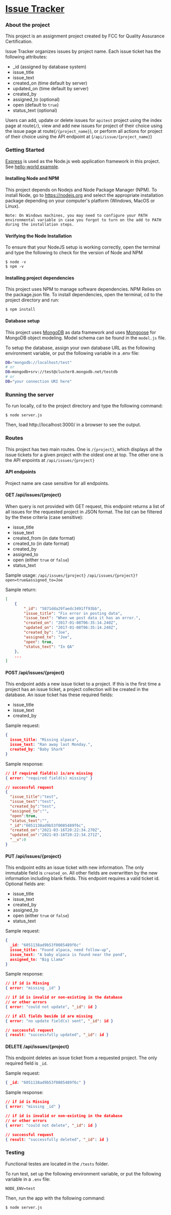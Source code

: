 # [Issue Tracker](https://www.freecodecamp.org/learn/quality-assurance/quality-assurance-projects/issue-tracker)

### About the project

This project is an assignment project created by FCC for Quality Assurance Certification.

Issue Tracker organizes issues by project name. Each issue ticket has the following attributes:
* _id (assigned by database system)
* issue_title
* issue_text
* created_on (time default by server)
* updated_on (time default by server)
* created_by
* assigned_to (optional)
* open (default to `true`)
* status_text (optional)

Users can add, update or delete issues for `apitest` project using the index page at route(`/`), view and add new issues for project of their choice using the issue page at route(`/{project_name}`), or perform all actions for project of their choice using the API endpoint at (`/api/issue/{project_name}`)

### Getting Started

[Express](https://expressjs.com/) is used as the Node.js web application framework in this project. See [hello-world example](https://expressjs.com/en/starter/hello-world.html).

#### Installing Node and NPM
This project depends on Nodejs and Node Package Manager (NPM). To install Node, go to https://nodejs.org and select the appropriate installation package depending on your computer's platform (Windows, MacOS or Linux).

`Note: On Windows machines, you may need to configure your PATH environmental variable in case you forgot to turn on the add to PATH during the installation steps.`

#### Verifying the Node Installation
To ensure that your NodeJS setup is working correctly, open the terminal and type the following to check for the version of Node and NPM
```
$ node -v
$ npm -v
```

#### Installing project dependencies
This project uses NPM to manage software dependencies. NPM Relies on the package.json file. To install dependencies, open the terminal, cd to the project directory and run:
```
$ npm install
```

#### Database setup
This project uses [MongoDB](https://www.mongodb.com/) as data framework and uses [Mongoose](https://mongoosejs.com/) for MongoDB object modeling. Model schema can be found in the `model.js` file.

To setup the database, assign your own database URL as the following environment variable, or put the following variable in a .env file:
```bash
DB="mongodb://localhost/test"
# or
DB=mongodb+srv://test@cluster0.mongodb.net/testdb
# or
DB="your connection URI here"

```

### Running the server

To run locally, cd to the project directory and type the following command:
```
$ node server.js
```
Then, load http://localhost:3000/ in a browser to see the output.

### Routes

This project has two main routes. One is `/{project}`, which displays all the issue tickets for a given project with the oldest one at top. The other one is the API enpoints at `/api/issues/{project}`

#### API endpoints

Project name are case sensitive for all endpoints.

#### GET /api/issues/{project}

When query is not provided with GET request, this endpoint returns a list of all issues for the requested project in JSON format. The list can be filtered by the these criteria (case sensitive):
* issue_title
* issue_text
* created_from (in date format)
* created_to (in date format)
* created_by 
* assigned_to
* open (either `true` or `false`)
* status_text

Sample usage:
`/api/issues/{project}`
`/api/issues/{project}?open=true&assigned_to=Joe`

Sample return:
```json
[
    { 
        "_id": "5871dda29faedc3491ff93bb",
        "issue_title": "Fix error in posting data",
        "issue_text": "When we post data it has an error.",
        "created_on": "2017-01-08T06:35:14.240Z",
        "updated_on": "2017-01-08T06:35:14.240Z",
        "created_by": "Joe",
        "assigned_to": "Joe",
        "open": true,
        "status_text": "In QA"
    },
    ...
]
```

#### POST /api/issues/{project}

This endpoint adds a new issue ticket to a project. If this is the first time a project has an issue ticket, a project collection will be created in the database. An issue ticket has these required fields:
* issue_title
* issue_text
* created_by

Sample request:
```json
{ 
  issue_title: "Missing alpaca",
  issue_text: "Ran away last Monday.",
  created_by: "Baby Shark"
}
```

Sample response:
```json
// if required field(s) is/are missing
{ error: "required field(s) missing" }

// successful request
{
  "issue_title":"test",
  "issue_text":"test",
  "created_by":"test",
  "assigned_to":"",
  "open":true,
  "status_text":"",
  "_id":"6051138ad9b53f0085489f6c",
  "created_on":"2021-03-16T20:22:34.270Z",
  "updated_on":"2021-03-16T20:22:34.271Z",
  "__v":0
}

```

#### PUT /api/issues/{project}

This endpoint edits an issue ticket with new information. The only immutable field is `created_on`. All other fields are overwritten by the new information including blank fields. This endpoint requires a valid ticket id. Optional fields are:
* issue_title
* issue_text
* created_by 
* assigned_to
* open (either `true` or `false`)
* status_text

Sample request:
```json
{ 
  _id: "6051138ad9b53f0085489f6c"
  issue_title: "Found alpaca, need follow-up",
  issue_text: "A baby alpaca is found near the pond",
  assigned_to: "Big Llama"
}
```

Sample response:
```json
// if id is Missing
{ error: "missing _id" }

// if id is invalid or non-existing in the database
// or other errors
{ error: "could not update", "_id": id }

// if all fields beside id are missing
{ error: "no update field(s) sent", "_id": id }

// successful request
{ result: "successfully updated", "_id": id }
```

#### DELETE /api/issues/{project}

This endpoint deletes an issue ticket from a requested project. The only required field is `_id`.

Sample request:
```json
{ _id: "6051138ad9b53f0085489f6c" }
```

Sample response:
```json
// if id is Missing
{ error: "missing _id" }

// if id is invalid or non-existing in the database
// or other errors
{ error: "could not delete", "_id": id }

// successful request
{ result: "successfully deleted", "_id": id }
```
### Testing

Functional testes are located in the `/tests` folder. 

To run test, set up the following environment variable, or put the following variable in a `.env` file:
```
NODE_ENV=test
```

Then, run the app with the following command:
```
$ node server.js
```
